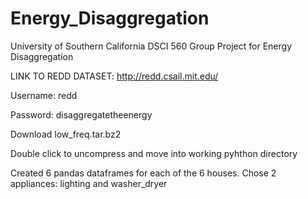 # Energy_Disaggregation
University of Southern California DSCI 560 Group Project for Energy Disaggregation


LINK TO REDD DATASET: http://redd.csail.mit.edu/

Username: redd

Password: disaggregatetheenergy

Download low_freq.tar.bz2

Double click to uncompress and move into working pyhthon directory

Created 6 pandas dataframes for each of the 6 houses. Chose 2 appliances: lighting and washer_dryer
